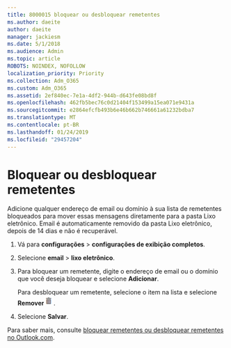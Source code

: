 ```yaml
---
title: 8000015 bloquear ou desbloquear remetentes
ms.author: daeite
author: daeite
manager: jackiesm
ms.date: 5/1/2018
ms.audience: Admin
ms.topic: article
ROBOTS: NOINDEX, NOFOLLOW
localization_priority: Priority
ms.collection: Adm_O365
ms.custom: Adm_O365
ms.assetid: 2ef840ec-7e1a-4df2-944b-d643fe08bd8f
ms.openlocfilehash: 462fb5bec76c0d21404f153499a15ea071e9431a
ms.sourcegitcommit: e2864efcfb493b6e46b662b746661a61232bdba7
ms.translationtype: MT
ms.contentlocale: pt-BR
ms.lasthandoff: 01/24/2019
ms.locfileid: "29457204"
---
```

# <a name="block-or-unblock-senders"></a>Bloquear ou desbloquear remetentes

Adicione qualquer endereço de email ou domínio à sua lista de remetentes bloqueados para mover essas mensagens diretamente para a pasta Lixo eletrônico. Email é automaticamente removido da pasta Lixo eletrônico, depois de 14 dias e não é recuperável.
  
1. Vá para **configurações** \> **configurações de exibição completos**. 
    
2. Selecione **email** \> **lixo eletrônico**. 
    
3. Para bloquear um remetente, digite o endereço de email ou o domínio que você deseja bloquear e selecione **Adicionar**. 
    
    Para desbloquear um remetente, selecione o item na lista e selecione **Remover**![excluir](media/deb47846-8483-4f9d-813a-fc8fe288b583.png).
    
4. Selecione **Salvar**. 
    
Para saber mais, consulte [bloquear remetentes ou desbloquear remetentes no Outlook.com](https://go.microsoft.com/fwlink/p/?linkid=873133).
  

